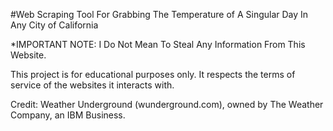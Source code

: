 #Web Scraping Tool For Grabbing The Temperature of A Singular Day In Any City of California

*IMPORTANT NOTE: I Do Not Mean To Steal Any Information From This Website.

This project is for educational purposes only. It respects the terms of service of the websites it interacts with.

Credit: Weather Underground (wunderground.com), owned by The Weather Company, an IBM Business.
